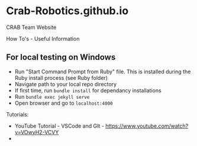 # Crab-Robotics.github.io
CRAB Team Website

How To's - Useful Information

## For local testing on Windows
* Run "Start Command Prompt from Ruby" file.  This is installed during the Ruby install process (see Ruby folder)
* Navigate path to your local repo directory
* If first time, run `bundle install` for dependancy installations
* Run `bundle exec jekyll serve`
* Open browser and go to `localhost:4000`

Tutorials:
* YouTube Tutorial - VSCode and GIt - https://www.youtube.com/watch?v=VOwyH2-VCVY
* 

